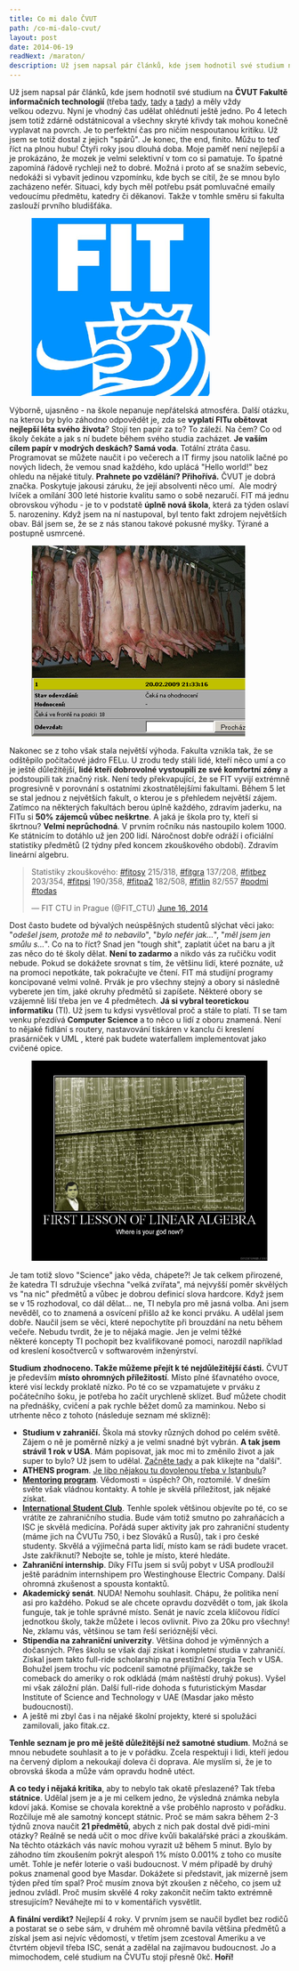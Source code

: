 ```yaml
---
title: Co mi dalo ČVUT
path: /co-mi-dalo-cvut/
layout: post
date: 2014-06-19
readNext: /maraton/
description: Už jsem napsal pár článků, kde jsem hodnotil své studium na ČVUT Fakultě informačních technologií a měly vždy velkou odezvu. Nyní je vhodný čas udělat ohlédnutí ještě jedno. Po 4 letech jsem totiž zdárně odstátnicoval a všechny skryté křivdy tak mohou konečně vyplavat na povrch.
---
```


Už jsem napsal pár článků, kde jsem hodnotil své studium na **ČVUT Fakultě informačních technologií** (třeba [tady](http://blog.miksu.cz/fit-prvni-semestr/), [tady](http://blog.miksu.cz/fit-druhy-semestr/) a [tady](http://blog.miksu.cz/druhak-na-fitu/)) a měly vždy velkou odezvu. Nyní je vhodný čas udělat ohlédnutí ještě jedno. Po 4 letech jsem totiž zdárně odstátnicoval a všechny skryté křivdy tak mohou konečně vyplavat na povrch. Je to perfektní čas pro ničím nespoutanou kritiku. Už jsem se totiž dostal z jejich "spárů". Je konec, the end, finito. Můžu to teď říct na plnou hubu! Čtyři roky jsou dlouhá doba. Moje paměť není nejlepší a je prokázáno, že mozek je velmi selektivní v tom co si pamatuje. To špatné zapomíná řádově rychleji než to dobré. Možná i proto ať se snažím sebevíc, nedokáži si vybavit jedinou vzpomínku, kde bych se cítil, že se mnou bylo zacházeno nefér. Situaci, kdy bych měl potřebu psát pomluvačné emaily vedoucímu předmětu, katedry či děkanovi. Takže v tomhle směru si fakulta zaslouží prvního bludišťáka. 

<figure class="floatLeft">
  <img src="fit.jpg" style="height: 320px" alt="FIT logo">
</figure>

Výborně, ujasněno - na škole nepanuje nepřátelská atmosféra. Další otázku, na kterou by bylo záhodno odpovědět je, zda se **vyplatí FITu obětovat nejlepší léta svého života**? Stojí ten papír za to? To záleží. Na čem? Co od školy čekáte a jak s ní budete během svého studia zacházet. **Je vaším cílem papír v modrých deskách? Samá voda**. Totální ztráta času. Programovat se můžete naučit i po večerech a IT firmy jsou natolik lačné po nových lidech, že vemou snad každého, kdo uplácá "Hello world!" bez ohledu na nějaké tituly. **Prahnete po vzdělání? Přihořívá.** ČVUT je dobrá značka. Poskytuje jakousi záruku, že její absolventi něco umí.  Ale modrý lvíček a omílání 300 leté historie kvalitu samo o sobě nezaručí. FIT má jednu obrovskou výhodu - je to v podstatě **úplně nová škola**, která za týden oslaví 5. narozeniny. Když jsem na ní nastupoval, byl tento fakt zdrojem největších obav. Bál jsem se, že se z nás stanou takové pokusné myšky. Týrané a postupně usmrcené. 

<figure class="floatRight">
  <img src="progtest.jpg" alt="Progtest">
</figure>

Nakonec se z toho však stala největší výhoda. Fakulta vznikla tak, že se odštěpilo počítačové jádro FELu. U zrodu tedy stáli lidé, kteří něco umí a co je ještě důležitější, **lidé kteří dobrovolné vystoupili ze své komfortní zóny** a podstoupili tak značný risk. Není tedy překvapující, že se FIT vyvijí extrémně progresivně v porovnání s ostatními zkostnatělejšími fakultami. Během 5 let se stal jednou z největších fakult, o kterou je s přehledem největší zájem. Zatímco na některých fakultách berou úplně každého, zdravím jaderku, na FITu si **50% zájemců vůbec neškrtne**. A jaká je škola pro ty, kteří si škrtnou? **Velmi neprůchodná**. V prvním ročníku nás nastoupilo kolem 1000. Ke státnicím to dotáhlo už jen 200 lidí. Náročnost dobře odráží i oficiální statistiky předmětů (2 týdny před koncem zkouškového období). Zdravím lineární algebru. 

> Statistiky zkouškového: [#fitosy](https://twitter.com/search?q=%23fitosy&src=hash) 215/318, [#fitgra](https://twitter.com/search?q=%23fitgra&src=hash) 137/208, [#fitbez](https://twitter.com/search?q=%23fitbez&src=hash) 203/354, [#fitpsi](https://twitter.com/search?q=%23fitpsi&src=hash) 190/358, [#fitpa2](https://twitter.com/search?q=%23fitpa2&src=hash) 182/508, [#fitlin](https://twitter.com/search?q=%23fitlin&src=hash) 82/557 [#podmi](https://twitter.com/search?q=%23podmi&src=hash) [#todas](https://twitter.com/search?q=%23todas&src=hash)
>
> — FIT CTU in Prague (@FIT_CTU) [June 16, 2014](https://twitter.com/FIT_CTU/statuses/478473431806377984)

Dost často budete od bývalých neúspěšných studentů slýchat věci jako: "_odešel jsem, protože mě to nebavilo_", "_bylo nefér jak..._", "_měl jsem jen smůlu s..._". Co na to říct? Snad jen "tough shit", zaplatit účet na baru a jít zas něco do té školy dělat. **Není to zadarmo** a nikdo vás za ručičku vodit nebude. Pokud se dokážete srovnat s tím, že většinu lidí, které poznáte, už na promoci nepotkáte, tak pokračujte ve čtení. FIT má studijní programy koncipované velmi volně. Prvák je pro všechny stejný a obory si následně vyberete jen tím, jaké okruhy předmětů si zapíšete. Některé obory se vzájemně liší třeba jen ve 4 předmětech. **Já si vybral teoretickou informatiku** (TI). Už jsem tu kdysi vysvětloval proč a stále to platí. TI se tam venku přezdívá **Computer Science** a to něco u lidí z oboru znamená. Není to nějaké fidlání s routery, nastavování tiskáren v kanclu či kreslení prasárniček v UML , které pak budete waterfallem implementovat jako cvičené opice. 

<figure class="floatLeft">
  <img src="algebra.jpg" style="height: 360px" alt="Linearni algebra">
</figure>

Je tam totiž slovo "Science" jako věda, chápete?! Je tak celkem přirozené, že katedra TI sdružuje všechna "velká zvířata", má nejvyšší poměr skvělých vs "na nic" předmětů a vůbec je dobrou definicí slova hardcore. Když jsem se v 15 rozhodoval, co dál dělat... ne, TI nebyla pro mě jasná volba. Ani jsem nevěděl, co to znamená a osvícení přišlo až ke konci prváku. A udělal jsem dobře. Naučil jsem se věci, které nepochytíte při brouzdání na netu během večeře. Nebudu tvrdit, že je to nějaká magie. Jen je velmi těžké některé koncepty TI pochopit bez kvalifikované pomoci, narozdíl například od kreslení kosočtverců v softwarovém inženýrství. 

**Studium zhodnoceno. Takže můžeme přejít k té nejdůležitější části.** ČVUT je především **místo ohromných příležitostí**. Místo plné šťavnatého ovoce, které visí leckdy proklatě nízko. Po té co se vzpamatujete v prváku z počátečního šoku, je potřeba ho začít urychleně sklízet. Buď můžete chodit na přednášky, cvičení a pak rychle běžet domů za maminkou. Nebo si utrhente něco z tohoto (následuje seznam mé sklizně): 

* **Studium v zahraničí.** Škola má stovky různých dohod po celém světě. Zájem o ně je poměrně nízký a je velmi snadné být vybrán. **A tak jsem strávil 1 rok v USA**. Mám popisovat, jak moc mi to změnilo život a jak super to bylo? Už jsem to udělal. [Začněte tady](http://blog.miksu.cz/cesta-do-usa/) a pak klikejte na "další".
* **ATHENS program**. [Je libo nějakou tu dovolenou třeba v Istanbulu](http://blog.miksu.cz/istanbul-athens/)?
* **[Mentoring program](https://blog.miksu.cz/mentoring/)**. Vědomosti = úspěch? Oh, roztomilé. V dneším světe však vládnou kontakty. A tohle je skvělá příležitost, jak nějaké získat.
* **[International Student Club](http://isc.cvut.cz/)**. Tenhle spolek většinou objevíte po té, co se vrátíte ze zahraničního studia. Bude vám totiž smutno po zahraňácích a ISC je skvělá medicína. Pořádá super aktivity jak pro zahraniční studenty (máme jich na ČVUTu 750, i bez Slováků a Rusů), tak i pro české studenty. Skvělá a výjimečná parta lidí, místo kam se rádi budete vracet. Jste zakřiknutí? Nebojte se, tohle je místo, které hledáte.
* **Zahraniční internship**. Díky FITu jsem si svůj pobyt v USA prodloužil ještě parádním internshipem pro Westinghouse Electric Company. Další ohromná zkušenost a spousta kontaktů.
* **Akademický senát**. NUDA! Nemohu souhlasit. Chápu, že politika není asi pro každého. Pokud se ale chcete opravdu dozvědět o tom, jak škola funguje, tak je tohle správné místo. Senát je navíc zcela klíčovou řídící jednotkou školy, takže můžete i lecos ovlivnit. Pivo za 20ku pro všechny! Ne, zklamu vás, většinou se tam řeší serióznější věci.
* **Stipendia na zahraniční univerzity**. Většina dohod je výměnných a dočasných. Přes školu se však dají získat i kompletní studia v zahraničí. Získal jsem takto full-ride scholarship na prestižní Georgia Tech v USA. Bohužel jsem trochu víc podcenil samotné přijímačky, takže se comeback do ameriky o rok odkládá (mám naštěstí druhý pokus). Vyšel mi však záložní plán. Další full-ride dohoda s futuristickým Masdar Institute of Science and Technology v UAE (Masdar jako město budoucnosti).
* A ještě mi zbyl čas i na nějaké školní projekty, které si spolužáci zamilovali, jako fitak.cz.

**Tenhle seznam je pro mě ještě důležitější než samotné studium**. Možná se mnou nebudete souhlasit a to je v pořádku. Zcela respektuji i lidi, kteří jedou na červený diplom a nekoukají doleva či doprava. Ale myslím si, že je to obrovská škoda a může vám opravdu hodně utéct.

**A co tedy i nějaká kritika**, aby to nebylo tak okatě přeslazené? Tak třeba **státnice**. Udělal jsem je a je mi celkem jedno, že výsledná známka nebyla kdoví jaká. Komise se chovala korektně a vše proběhlo naprosto v pořádku. Rozčiluje mě ale samotný koncept státnic. Proč se mám sakra během 2-3 týdnů znova naučit **21 předmětů**, abych z nich pak dostal dvě pidi-mini otázky? Reálně se nedá učit o moc dříve kvůli bakalářské práci a zkouškám. Na těchto otázkách vás navíc mohou vyrazit už během 5 minut. Bylo by záhodno tím zkoušením pokrýt alespoň 1% místo 0.001% z toho co musíte umět. Tohle je nefér loterie o vaši budoucnost. V mém případě by druhý pokus znamenal good bye Masdar. Dokážete si představit, jak mizerně jsem týden před tím spal? Proč musím znova být zkoušen z něčeho, co jsem už jednou zvládl. Proč musím skvělé 4 roky zakončit nečím takto extrémně stresujícím? Neváhejte mi to v komentářích vysvětlit.

**A finální verdikt?** Nejlepší 4 roky. V prvním jsem se naučil bydlet bez rodičů a postarat se o sebe sám, v druhém mě ohromně bavila většina předmětů a získal jsem asi nejvíc vědomostí, v třetím jsem zcestoval Ameriku a ve čtvrtém objevil třeba ISC, senát a zadělal na zajímavou budoucnost. Jo a mimochodem, celé studium na ČVUTu stojí přesně 0kč. **Hoří!**